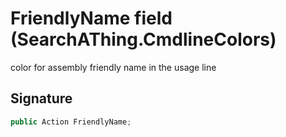 # FriendlyName field (SearchAThing.CmdlineColors)
color for assembly friendly name in the usage line

## Signature
```csharp
public Action FriendlyName;
```
